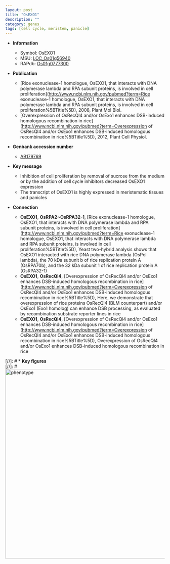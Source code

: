```yaml
---
layout: post
title: "OsEXO1"
description: ""
category: genes
tags: [cell cycle, meristem, panicle]
---
```


* **Information**  
    + Symbol: OsEXO1  
    + MSU: [LOC_Os01g56940](http://rice.plantbiology.msu.edu/cgi-bin/ORF_infopage.cgi?orf=LOC_Os01g56940)  
    + RAPdb: [Os01g0777300](http://rapdb.dna.affrc.go.jp/viewer/gbrowse_details/irgsp1?name=Os01g0777300)  

* **Publication**  
    + [Rice exonuclease-1 homologue, OsEXO1, that interacts with DNA polymerase lambda and RPA subunit proteins, is involved in cell proliferation](http://www.ncbi.nlm.nih.gov/pubmed?term=Rice exonuclease-1 homologue, OsEXO1, that interacts with DNA polymerase lambda and RPA subunit proteins, is involved in cell proliferation%5BTitle%5D), 2008, Plant Mol Biol.
    + [Overexpression of OsRecQl4 and/or OsExo1 enhances DSB-induced homologous recombination in rice](http://www.ncbi.nlm.nih.gov/pubmed?term=Overexpression of OsRecQl4 and/or OsExo1 enhances DSB-induced homologous recombination in rice%5BTitle%5D), 2012, Plant Cell Physiol.

* **Genbank accession number**  
    + [AB179769](http://www.ncbi.nlm.nih.gov/nuccore/AB179769)

* **Key message**  
    + Inhibition of cell proliferation by removal of sucrose from the medium or by the addition of cell cycle inhibitors decreased OsEXO1 expression
    + The transcript of OsEXO1 is highly expressed in meristematic tissues and panicles

* **Connection**  
    + __OsEXO1__, __OsRPA2~OsRPA32-1__, [Rice exonuclease-1 homologue, OsEXO1, that interacts with DNA polymerase lambda and RPA subunit proteins, is involved in cell proliferation](http://www.ncbi.nlm.nih.gov/pubmed?term=Rice exonuclease-1 homologue, OsEXO1, that interacts with DNA polymerase lambda and RPA subunit proteins, is involved in cell proliferation%5BTitle%5D), Yeast two-hybrid analysis shows that OsEXO1 interacted with rice DNA polymerase lambda (OsPol lambda), the 70 kDa subunit b of rice replication protein A (OsRPA70b), and the 32 kDa subunit 1 of rice replication protein A (OsRPA32-1)
    + __OsEXO1__, __OsRecQl4__, [Overexpression of OsRecQl4 and/or OsExo1 enhances DSB-induced homologous recombination in rice](http://www.ncbi.nlm.nih.gov/pubmed?term=Overexpression of OsRecQl4 and/or OsExo1 enhances DSB-induced homologous recombination in rice%5BTitle%5D), Here, we demonstrate that overexpression of rice proteins OsRecQl4 (BLM counterpart) and/or OsExo1 (Exo1 homolog) can enhance DSB processing, as evaluated by recombination substrate reporter lines in rice
    + __OsEXO1__, __OsRecQl4__, [Overexpression of OsRecQl4 and/or OsExo1 enhances DSB-induced homologous recombination in rice](http://www.ncbi.nlm.nih.gov/pubmed?term=Overexpression of OsRecQl4 and/or OsExo1 enhances DSB-induced homologous recombination in rice%5BTitle%5D), Overexpression of OsRecQl4 and/or OsExo1 enhances DSB-induced homologous recombination in rice

[//]: # * **Key figures**  
[//]: # <img src="http://funRiceGenes.github.io/images/OsEXO1.pheno.png" alt="phenotype"  style="width: 600px;"/>



